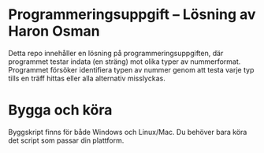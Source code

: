 # Programmeringsuppgift – Lösning av Haron Osman

Detta repo innehåller en lösning på programmeringsuppgiften, där programmet testar indata (en sträng) mot olika typer av nummerformat. 
Programmet försöker identifiera typen av nummer genom att testa varje typ tills en träff hittas eller alla alternativ misslyckas.

# Bygga och köra
Byggskript finns för både Windows och Linux/Mac. Du behöver bara köra det script som passar din plattform.
